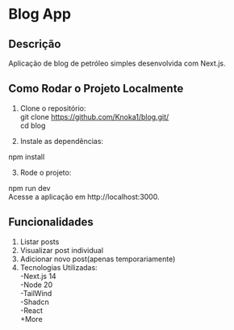 # Blog App

## Descrição

Aplicação de blog de petróleo simples desenvolvida com Next.js.

## Como Rodar o Projeto Localmente

1. Clone o repositório:\
   git clone https://github.com/Knoka1/blog.git/  
   cd blog

2. Instale as dependências:

npm install

3. Rode o projeto:

npm run dev\
Acesse a aplicação em http://localhost:3000.

## Funcionalidades

1. Listar posts
2. Visualizar post individual
3. Adicionar novo post(apenas temporariamente)
4. Tecnologias Utilizadas:\
   -Next.js 14\
   -Node 20\
   -TailWind\
   -Shadcn\
   -React\
   +More
